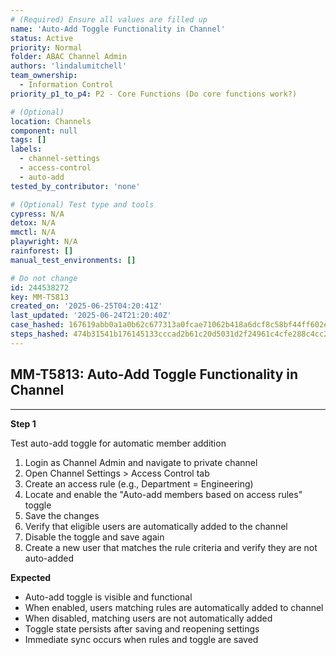 ```yaml
---
# (Required) Ensure all values are filled up
name: 'Auto-Add Toggle Functionality in Channel'
status: Active
priority: Normal
folder: ABAC Channel Admin
authors: 'lindalumitchell'
team_ownership:
  - Information Control
priority_p1_to_p4: P2 - Core Functions (Do core functions work?)

# (Optional)
location: Channels
component: null
tags: []
labels:
  - channel-settings
  - access-control
  - auto-add
tested_by_contributor: 'none'

# (Optional) Test type and tools
cypress: N/A
detox: N/A
mmctl: N/A
playwright: N/A
rainforest: []
manual_test_environments: []

# Do not change
id: 244538272
key: MM-T5813
created_on: '2025-06-25T04:20:41Z'
last_updated: '2025-06-24T21:20:40Z'
case_hashed: 167619abb0a1a0b62c677313a0fcae71062b418a6dcf8c58bf44ff602eec3f0783f2728425959906f07237eee48fd7aa
steps_hashed: 474b31541b176145133cccad2b61c20d5031d2f24961c4cfe288c4cc264cc784c0fb4f65116f951e309f741b3cbc9d25
---
```


<!-- (Auto-generated) Based on frontmatter's "key" and "name" -->

## MM-T5813: Auto-Add Toggle Functionality in Channel

---

**Step 1**

Test auto-add toggle for automatic member addition

1. Login as Channel Admin and navigate to private channel
2. Open Channel Settings > Access Control tab
3. Create an access rule (e.g., Department = Engineering)
4. Locate and enable the "Auto-add members based on access rules" toggle
5. Save the changes
6. Verify that eligible users are automatically added to the channel
7. Disable the toggle and save again
8. Create a new user that matches the rule criteria and verify they are not auto-added

**Expected**

- Auto-add toggle is visible and functional
- When enabled, users matching rules are automatically added to channel
- When disabled, matching users are not automatically added
- Toggle state persists after saving and reopening settings
- Immediate sync occurs when rules and toggle are saved
